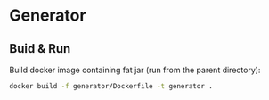 # Generator

## Buid & Run
Build docker image containing fat jar (run from the parent directory):

```sh
docker build -f generator/Dockerfile -t generator .  
```

